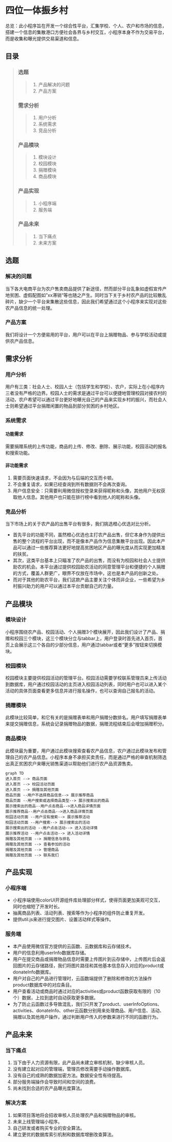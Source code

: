 # 四位一体振乡村

​	总览：此小程序旨在开发一个综合性平台，汇集学校、个人、农户和市场的信息，搭建一个信息的集散港口方便社会各界与乡村交互，小程序本身不作为交易平台，而是收集和曝光提供交易渠道和信息。

## 目录

> ### 选题
>
> > 1. 产品解决的问题
> > 2. 产品方案
>
> ### 需求分析
>
> > 1. 用户分析
> > 2. 系统需求
> > 3. 竞品分析
>
> ### 产品模块
>
> > 1. 模块设计
> > 2. 校园模块
> > 3. 捐赠模块
> > 4. 商品模块
>
> ### 产品实现
>
> > 1. 小程序端
> > 2. 服务端
>
> ### 产品未来
>
> > 1. 当下痛点
> > 2. 未来方案
## 选题

### 解决的问题

​	当下各大电商平台为农户售卖商品提供了新途径，然而部分平台乱象如虚假宣传产地贫困、虚假配图如”xx滞销“等也随之产生。同时当下关于乡村农产品的比较散乱碎片，缺少一个平台来集散这些信息，因此我们希望通过这个小程序来实现对这些农产品信息的统一处理。

### 产品方案

​	我们将设计一个方便易用的平台，用户可以在平台上捐赠物品、参与学校活动或提供农产品信息。



## 需求分析

### 用户分析

​	用户有三类：社会人士、校园人士（包括学生和学校）、农户，实际上在小程序内三者没有严格的边界。校园人士的需求是通过平台可以便捷地管理校园对接农村的活动，农户希望可以通过平台更好地曝光自己的产品来实现乡村的振兴，而社会人士则希望通过平台捐赠闲置的物品到部分贫困的乡村地区。

### 系统需求

#### 功能需求

​	需要捐赠系统的上传功能，商品的上传、修改、删除、展示功能，校园活动的报名和搜索功能。

#### 非功能需求

1. 需要页面快速请求，不会因为与后端的交互而卡顿。
2. 不会重复请求，如果已经查询到所有数据则不会再次查询。
3. 用户信息安全：只需要利用微信授权登录来获得昵称和头像，其他用户无权获取他人信息。其他用户也只能在排行榜中看到他人的昵称和头像。

### 竞品分析

​	当下市场上的关于农产品的出售平台有很多，我们挑选橙心优选对比分析。

- 首先平台的功能不同，虽然橙心优选也主打农产品出售，但它本身作为提供出售的整个流程的平台出现，而不是像本产品作为信息集散平台出现。因此本产品可以通过一些推荐算法更好地提高贫困地区产品的曝光度从而实现更加精准的扶贫。
- 其次，这类平台基本上只瞄准了农产品的出售，而没有为校园和社会人士提供助农的机会。本平台通过提供校园助农活动的同意管理平台和便捷的个人捐赠的方式，覆盖人群更广，眼界不仅放在市场中，这也是本产品的创新之处。
- 而对于其他的助农平台，我们这款产品主要关注个体而非企业，一些希望为乡村振兴助力的用户可以通过本平台贡献自己的力量。

## 产品模块

### 模块设计

​	小程序围绕农产品、校园活动、个人捐赠3个模块展开，因此我们设计了产品、捐赠和校园三个模块，这三个模块分立与tabbar上，用户登录时首先进入首页，首页上会展示这三个各自的少部分信息，用户通过tabbar或者“更多”按钮来切换模块。

### 校园模块

​	校园模块主要提供校园活动的管理平台。校园活动需要学校联系管理员来上传活动到数据库，用户通过校园活动的主页进入校园活动列表，同时用户也可以进入某个活动的具体页面查看更多信息并进行报名操作，也可以查询自己报名的活动。

### 捐赠模块

​	此模块比较简单，和它有关的是捐赠表单和用户捐赠分数排名。用户填写捐赠表单来提交捐赠信息，系统会记录捐赠物品的数据，捐赠流程结束后会增加捐赠积分。

### 商品模块

​	此模块最为重要，用户通过此模块搜索查看农产品信息，农户通过此模块发布和管理自己的农产品信息。小程序本身不承担买卖责任，而是通过严格的审查机制筛选出真正贫困农户来曝光销售渠道以帮助他们进行农产品资源售卖。

```mermaid
graph TD
进入首页 --> 商品页面
进入首页 --> 校园活动页面
进入首页 --> 捐赠及其他页面
商品页面 --用户不选择商品信息--> 展示推荐商品
商品页面 --用户搜索或选择商品类型--> 展示搜索出的商品
展示搜索出的商品--用户点击商品-->进入商品详情页面
展示推荐商品--用户点击商品-->进入商品详情页面
校园活动页面 --用户没有搜索--> 展示推荐活动
校园活动页面 --用户搜索--> 展示搜索出的活动
展示搜索出的活动 --用户点击活动--> 进入活动详情
展示推荐活动 --用户点击活动--> 进入活动详情
捐赠及其他页面 --> 捐赠信息与排名
捐赠及其他页面 --> 查看参加的活动
捐赠及其他页面 --> 管理商品
捐赠及其他页面 --> 联系我们
```

## 产品实现

### 小程序端

- 小程序端使用colorUI开源组件库处理部分样式，使得页面更加美观可交互，同时也缩短了开发时长。
- 抽离商品列表、活动列表、搜索等作为小程序的组件防止重复开发。
- 提供util.js来进行提交图片、设置活动样式等操作。

### 服务端

- 本产品使用微信官方提供的云函数、云数据库和云存储技术。
- 用户的信息利用userInfo数据库存储。
- 用户在提交商品或捐赠物品信息时需要上传图片到云存储中，上传图片后会返回图片的云存储路径，我们将图片路径和其他基本信息存入对应的product或donateInfo数据库。
- 用户对自己的产品进行管理时，云函数端提供了删除和修改的方法操作product数据库中的对应条目。
- 用户查看活动或商品时通过对应的activities或product函数获取有限的（10个）数据，上拉到底时自动获取更多数据。
- 为了防止云函数过多导致混乱，我们只开发了product、userInfoOptions、activities、donateInfo、other云函数分别用来处理商品、用户信息、活动、捐赠以及其他用户操作，通过判断用户传入的参数来进行不同的函数行为。

## 产品未来

###  当下痛点

1. 当下由于人力资源有限，此产品尚未建立审核机制，缺少审核人员。
2. 没有建立起对应的管理端，管理员修改需要手动操作数据库。
3. 没有自己的成熟的数据加密方法。数据安全性有待提高。
4. 部分服务端操作会导致时间和空间的浪费。
5. 尚未找到合适的农产品曝光度算法。

### 解决方案

1. 如果项目落地将会招收审核人员处理农产品和捐赠物品的审核。
2. 未来上线管理端小程序。
3. 自己研发或者购买专业的安全算法。
4. 建立更优的数据库索引机制和数据库增删改查算法。